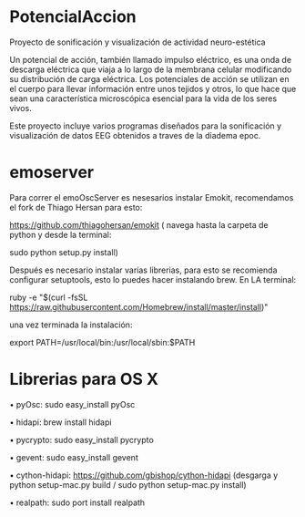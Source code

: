 PotencialAccion
===============

Proyecto de sonificación y visualización de actividad neuro-estética 

Un potencial de acción, también llamado impulso eléctrico, es una onda de descarga eléctrica que viaja a lo largo de 
la membrana celular modificando su distribución de carga eléctrica. Los potenciales de acción se utilizan en el cuerpo 
para llevar información entre unos tejidos y otros, lo que hace que sean una característica microscópica esencial para 
la vida de los seres vivos.

Este proyecto incluye varios programas diseñados para la sonificación y visualización de datos EEG obtenidos a traves
de la diadema epoc. 


emoserver
=========

Para correr el emoOscServer es nesesarios instalar Emokit, recomendamos el fork de Thiago Hersan para esto:

https://github.com/thiagohersan/emokit ( navega hasta la carpeta de python y desde la terminal: 

sudo python setup.py install)


Después es necesario instalar varías librerias, para esto se recomienda configurar setuptools, esto lo puedes hacer instalando brew. En LA terminal: 

ruby -e "$(curl -fsSL https://raw.githubusercontent.com/Homebrew/install/master/install)" 

una vez terminada la instalación: 

export PATH=/usr/local/bin:/usr/local/sbin:$PATH


Librerias para OS X
===================

• pyOsc: sudo easy_install pyOsc

• hidapi: brew install hidapi 

• pycrypto: sudo easy_install pycrypto 

• gevent: sudo easy_install gevent 

• cython-hidapi:  https://github.com/gbishop/cython-hidapi 
  (desgarga y python setup-mac.py build / sudo python setup-mac.py install)

• realpath: sudo port install realpath



